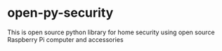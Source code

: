 # open-py-security
This is open source python library for home security using open source Raspberry Pi computer and accessories
